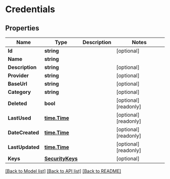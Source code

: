 # Credentials

## Properties

Name | Type | Description | Notes
------------ | ------------- | ------------- | -------------
**Id** | **string** |  | [optional] 
**Name** | **string** |  | 
**Description** | **string** |  | [optional] 
**Provider** | **string** |  | [optional] 
**BaseUrl** | **string** |  | [optional] 
**Category** | **string** |  | [optional] 
**Deleted** | **bool** |  | [optional] [readonly] 
**LastUsed** | [**time.Time**](time.Time.md) |  | [optional] [readonly] 
**DateCreated** | [**time.Time**](time.Time.md) |  | [optional] [readonly] 
**LastUpdated** | [**time.Time**](time.Time.md) |  | [optional] [readonly] 
**Keys** | [**SecurityKeys**](SecurityKeys.md) |  | [optional] 

[[Back to Model list]](../README.md#documentation-for-models) [[Back to API list]](../README.md#documentation-for-api-endpoints) [[Back to README]](../README.md)


